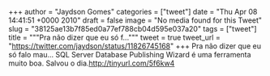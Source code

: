 
+++
author = "Jaydson Gomes"
categories = ["tweet"]
date = "Thu Apr 08 14:41:51 +0000 2010"
draft = false
image = "No media found for this Tweet"
slug = "38125ae13b7f85ed0a77ef788cb04d595e037a20"
tags = ["tweet"]
title = """Pra não dizer que eu só f..."""
tweet = true
tweet_url = "https://twitter.com/jaydson/status/11826745168"
+++
Pra não dizer que eu só falo mau... SQL Server Database Publishing Wizard é uma ferramenta muito boa. Salvou o dia.http://tinyurl.com/5f6kw4
